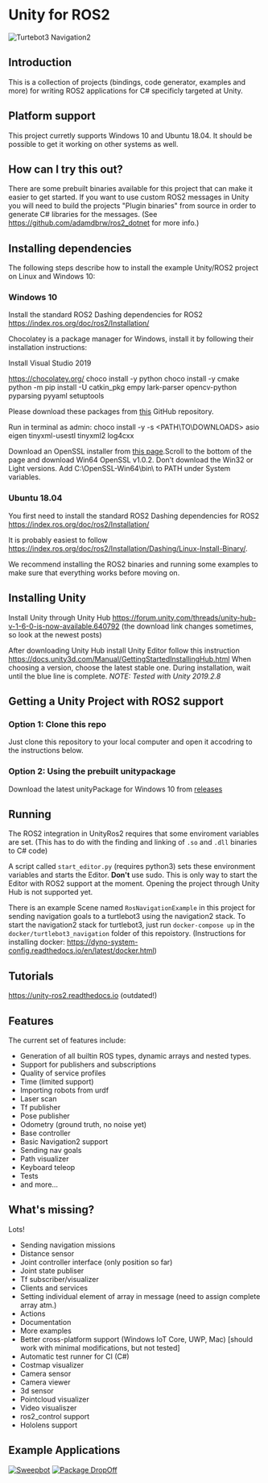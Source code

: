 Unity for ROS2
==============

![Turtebot3 Navigation2](https://i.gyazo.com/98d3d43aae3877593ecaefe4e5ba9a44.gif)

Introduction
------------

This is a collection of projects (bindings, code generator, examples and more) for writing ROS2
applications for C# specificly targeted at Unity.

Platform support
----------------
This project curretly supports Windows 10 and Ubuntu 18.04. It should be possible to get it working on other systems as well.

How can I try this out?
-----------------------
There are some prebuilt binaries available for this project that can make it easier to get started. If you want to use custom ROS2 messages in Unity you will need to build the projects "Plugin binaries" from source in order to generate C# libraries for the messages. (See https://github.com/adamdbrw/ros2_dotnet for more info.)


Installing dependencies
-----------------------

The following steps describe how to install the example Unity/ROS2 project on Linux and Windows 10:

### Windows 10

Install the standard ROS2 Dashing dependencies for ROS2 https://index.ros.org/doc/ros2/Installation/

Chocolatey is a package manager for Windows, install it by following their installation instructions:

Install Visual Studio 2019

https://chocolatey.org/
choco install -y python
choco install -y cmake
python -m pip install -U catkin_pkg empy lark-parser opencv-python pyparsing pyyaml setuptools

Please download these packages from [this](https://github.com/ros2/choco-packages/releases/latest) GitHub repository.

Run in terminal as admin:
choco install -y -s <PATH\TO\DOWNLOADS\> asio eigen tinyxml-usestl tinyxml2 log4cxx

Download an OpenSSL installer from [this page](https://slproweb.com/products/Win32OpenSSL.html).Scroll to the bottom of the page and download Win64 OpenSSL v1.0.2. Don’t download the Win32 or Light versions.
Add C:\OpenSSL-Win64\bin\ to PATH under System variables.

### Ubuntu 18.04

You first need to install the standard ROS2 Dashing dependencies for ROS2 https://index.ros.org/doc/ros2/Installation/

It is probably easiest to follow https://index.ros.org/doc/ros2/Installation/Dashing/Linux-Install-Binary/.
  
We recommend installing the ROS2 binaries and running some examples to make sure that everything works before moving on.

Installing Unity
----------------
Install Unity through Unity Hub
https://forum.unity.com/threads/unity-hub-v-1-6-0-is-now-available.640792
(the download link changes sometimes, so look at the newest posts)

After downloading Unity Hub install Unity Editor follow this instruction https://docs.unity3d.com/Manual/GettingStartedInstallingHub.html When choosing a version, choose the latest stable one. During installation, wait until the blue line is complete.
*NOTE: Tested with Unity 2019.2.8*

Getting a Unity Project with ROS2 support
-----------------------------------------

### Option 1: Clone this repo
Just clone this repository to your local computer and open it accodring to the instructions below.

### Option 2: Using the prebuilt unitypackage
Download the latest unityPackage for Windows 10 from [releases](https://github.com/DynoRobotics/unity_ros2/releases)

Running
-------
The ROS2 integration in UnityRos2 requires that some enviroment variables are set. (This has to do with the finding and linking of `.so` and `.dll` binaries to C# code)

A script called `start_editor.py` (requires python3) sets these environment variables and starts the Editor. **Don't** use sudo. This is only way to start the Editor with ROS2 support at the moment. Opening the project through Unity Hub is not supported yet.

There is an example Scene named `RosNavigationExample` in this project for sending navigation goals to a turtlebot3 using the navigation2 stack.
To start the navigation2 stack for turtlebot3, just run `docker-compose up` in the `docker/turtlebot3_navigation` folder of this repoistory. (Instructions for installing docker: https://dyno-system-config.readthedocs.io/en/latest/docker.html)

Tutorials
---------
https://unity-ros2.readthedocs.io (outdated!)

Features
--------

The current set of features include:
- Generation of all builtin ROS types, dynamic arrays and nested types.
- Support for publishers and subscriptions
- Quality of service profiles
- Time (limited support)
- Importing robots from urdf
- Laser scan
- Tf publisher
- Pose publisher
- Odometry (ground truth, no noise yet)
- Base controller
- Basic Navigation2 support
- Sending nav goals
- Path visualizer
- Keyboard teleop
- Tests
- and more...


What's missing?
---------------

Lots!
- Sending navigation missions
- Distance sensor
- Joint controller interface (only position so far)
- Joint state publiser
- Tf subscriber/visualizer
- Clients and services
- Setting individual element of array in message (need to assign complete array atm.)
- Actions
- Documentation
- More examples
- Better cross-platform support (Windows IoT Core, UWP, Mac) [should work with minimal modifications, but not tested]
- Automatic test runner for CI (C#)
- Costmap visualizer
- Camera sensor
- Camera viewer
- 3d sensor
- Pointcloud visualizer
- Video visualiszer
- ros2_control support
- Hololens support

Example Applications
--------------------
[![Sweepbot](https://img.youtube.com/vi/eMKbbEQhBTg/0.jpg)](https://www.youtube.com/watch?v=nggGs9ZIdlk)
[![Package DropOff](https://img.youtube.com/vi/2is7kwPeydA/0.jpg)](https://www.youtube.com/watch?v=lptKRANOfCY)
